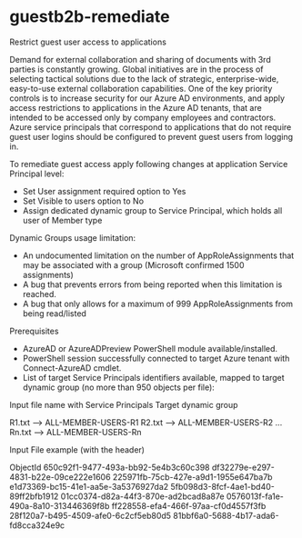 # guestb2b-remediate
Restrict guest user access to applications

Demand for external collaboration and sharing of documents with 3rd parties is constantly growing. Global initiatives are in the process of selecting tactical solutions due to the lack of strategic, enterprise-wide, easy-to-use external collaboration capabilities.
One of the key priority controls is to increase security for our Azure AD environments, and apply access restrictions to applications in the Azure AD tenants, that are intended to be accessed only by company employees and contractors.
Azure service principals that correspond to applications that do not require guest user logins should be configured to prevent guest users from logging in.  

To remediate guest access apply following changes at application Service Principal level:

- Set User assignment required option to Yes
- Set Visible to users option to No
- Assign dedicated dynamic group to Service Principal, which holds all user of Member type

Dynamic Groups usage limitation:

-	An undocumented limitation on the number of AppRoleAssignments that may be associated with a group (Microsoft confirmed 1500 assignments)
-	A bug that prevents errors from being reported when this limitation is reached.
-	A bug that only allows for a maximum of 999 AppRoleAssignments from being read/listed

Prerequisites
-	AzureAD or AzureADPreview PowerShell module available/installed.
-	PowerShell session successfully connected to target Azure tenant with Connect-AzureAD cmdlet. 
-	List of target Service Principals identifiers available, mapped to target dynamic group (no more than 950 objects per file):

Input file name with Service Principals	Target dynamic group

R1.txt	--> ALL-MEMBER-USERS-R1
R2.txt	--> ALL-MEMBER-USERS-R2
...
Rn.txt	--> ALL-MEMBER-USERS-Rn

Input File example (with the header)

ObjectId
650c92f1-9477-493a-bb92-5e4b3c60c398
df32279e-e297-4831-b22e-09ce222e1606
225971fb-75cb-427e-a9d1-1955e647ba7b
e1d73369-bc15-41e1-aa5e-3a5376927da2
5fb098d3-8fcf-4ae1-bd40-89ff2bfb1912
01cc0374-d82a-44f3-870e-ad2bcad8a87e
0576013f-fa1e-490a-8a10-313446369f8b
ff228558-efa4-466f-97aa-cf0d4557f3fb
28f120a7-b495-4509-afe0-6c2cf5eb80d5
81bbf6a0-5688-4b17-ada6-fd8cca324e9c




